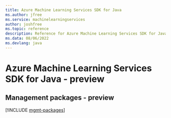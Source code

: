 ```yaml
---
title: Azure Machine Learning Services SDK for Java
ms.author: jfree
ms.service: machinelearningservices
author: joshfree
ms.topic: reference
description: Reference for Azure Machine Learning Services SDK for Java
ms.data: 08/06/2022
ms.devlang: java
---
```

# Azure Machine Learning Services SDK for Java - preview

## Management packages - preview
[!INCLUDE [mgmt-packages](machine-learning-services-mgmt-index.md)]